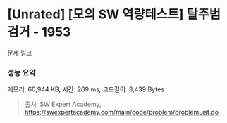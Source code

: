 # [Unrated] [모의 SW 역량테스트] 탈주범 검거 - 1953 

[문제 링크](https://swexpertacademy.com/main/code/problem/problemDetail.do?contestProbId=AV5PpLlKAQ4DFAUq) 

### 성능 요약

메모리: 60,944 KB, 시간: 209 ms, 코드길이: 3,439 Bytes



> 출처: SW Expert Academy, https://swexpertacademy.com/main/code/problem/problemList.do